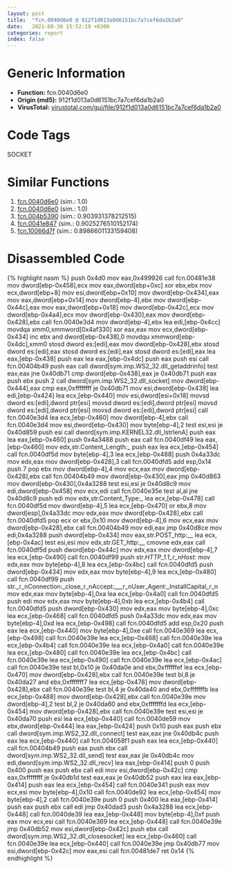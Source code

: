 ```yaml
---
layout: post
title:  "fcn.0040d6e0 @ 912f1d013a0d6151bc7a7cef6da1b2a0"
date:   2021-08-30 15:52:19 +0300
categories: report
index: false
---
```


# Generic Information
- **Function:** fcn.0040d6e0
- **Origin (md5):** 912f1d013a0d6151bc7a7cef6da1b2a0
- **VirusTotal:** [virustotal.com/gui/file/912f1d013a0d6151bc7a7cef6da1b2a0][virustotal_ref]

# Code Tags
<span class="tag" id="SOCKET">SOCKET</span>


# Similar Functions

1. [fcn.0040d6e0][similar_1_ref] (sim.: 1.0)
2. [fcn.0040d6e0][similar_2_ref] (sim.: 1.0)
3. [fcn.004b5390][similar_3_ref] (sim.: 0.903931378212515)
4. [fcn.0041e847][similar_4_ref] (sim.: 0.9025276510152174)
5. [fcn.10066d7f][similar_5_ref] (sim.: 0.8986601133159408)


# Disassembled Code

{% highlight nasm %}
push 0x4d0
mov eax,0x499926
call fcn.00481e38
mov dword[ebp-0x458],ecx
mov eax,dword[ebp+0xc]
xor ebx,ebx
mov ecx,dword[ebp+8]
mov esi,dword[ebp+0x10]
mov dword[ebp-0x434],eax
mov eax,dword[ebp+0x14]
mov dword[ebp-4],ebx
mov dword[ebp-0x44c],eax
mov eax,dword[ebp+0x18]
mov dword[ebp-0x42c],ecx
mov dword[ebp-0x4a4],ecx
mov dword[ebp-0x430],eax
mov dword[ebp-0x428],ebx
call fcn.0040e3d4
mov dword[ebp-4],ebx
lea edi,[ebp-0x4cc]
movdqa xmm0,xmmword[0x4af330]
xor eax,eax
mov ecx,dword[ebp-0x434]
inc ebx
and dword[ebp-0x438],0
movdqu xmmword[ebp-0x4dc],xmm0
stosd dword es:[edi],eax
mov dword[ebp-0x428],ebx
stosd dword es:[edi],eax
stosd dword es:[edi],eax
stosd dword es:[edi],eax
lea eax,[ebp-0x438]
push eax
lea eax,[ebp-0x4dc]
push eax
push esi
call fcn.00404b49
push eax
call dword[sym.imp.WS2_32.dll_getaddrinfo]
test eax,eax
jne 0x40db71
cmp dword[ebp-0x438],eax
je 0x40db71
push eax
push ebx
push 2
call dword[sym.imp.WS2_32.dll_socket]
mov dword[ebp-0x444],eax
cmp eax,0xffffffff
je 0x40db71
mov esi,dword[ebp-0x438]
lea edi,[ebp-0x424]
lea ecx,[ebp-0x440]
mov esi,dword[esi+0x18]
movsd dword es:[edi],dword ptr[esi]
movsd dword es:[edi],dword ptr[esi]
movsd dword es:[edi],dword ptr[esi]
movsd dword es:[edi],dword ptr[esi]
call fcn.0040e3d4
lea ecx,[ebp-0x460]
mov dword[ebp-4],ebx
call fcn.0040e3d4
mov esi,dword[ebp-0x430]
mov byte[ebp-4],2
test esi,esi
je 0x40d859
push esi
call dword[sym.imp.KERNEL32.dll_lstrlenA]
push eax
lea eax,[ebp-0x460]
push 0x4a3488
push eax
call fcn.0040df49
lea eax,[ebp-0x460]
mov edx,str.Content_Length:_
push eax
lea ecx,[ebp-0x454]
call fcn.0040df5d
mov byte[ebp-4],3
lea ecx,[ebp-0x488]
push 0x4a33dc
mov edx,eax
mov dword[ebp-0x428],3
call fcn.0040dfd5
add esp,0x14
push 7
pop ebx
mov dword[ebp-4],4
mov ecx,eax
mov dword[ebp-0x428],ebx
call fcn.00404b49
mov dword[ebp-0x430],eax
jmp 0x40d863
mov dword[ebp-0x430],0x4a3288
test esi,esi
je 0x40d8c9
mov edi,dword[ebp-0x458]
mov ecx,edi
call fcn.0040e35e
test al,al
jne 0x40d8c9
push edi
mov edx,str.Content_Type:_
lea ecx,[ebp-0x478]
call fcn.0040df5d
mov dword[ebp-4],5
lea ecx,[ebp-0x470]
or ebx,8
mov dword[esp],0x4a33dc
mov edx,eax
mov dword[ebp-0x428],ebx
call fcn.0040dfd5
pop ecx
or ebx,0x10
mov dword[ebp-4],6
mov ecx,eax
mov dword[ebp-0x428],ebx
call fcn.00404b49
mov edi,eax
jmp 0x40d8ce
mov edi,0x4a3288
push dword[ebp-0x434]
mov eax,str.POST_http:__
lea ecx,[ebp-0x4ac]
test esi,esi
mov edx,str.GET_http:__
cmovne edx,eax
call fcn.0040df5d
push dword[ebp-0x44c]
mov edx,eax
mov dword[ebp-4],7
lea ecx,[ebp-0x490]
call fcn.0040df99
push str._HTTP_1.1_r_nHost:_
mov edx,eax
mov byte[ebp-4],8
lea ecx,[ebp-0x4bc]
call fcn.0040dfd5
push dword[ebp-0x434]
mov edx,eax
mov byte[ebp-4],9
lea ecx,[ebp-0x480]
call fcn.0040df99
push str._r_nConnection:_close_r_nAccept:___r_nUser_Agent:_InstallCapital_r_n
mov edx,eax
mov byte[ebp-4],0xa
lea ecx,[ebp-0x4a0]
call fcn.0040dfd5
push edi
mov edx,eax
mov byte[ebp-4],0xb
lea ecx,[ebp-0x4b4]
call fcn.0040dfd5
push dword[ebp-0x430]
mov edx,eax
mov byte[ebp-4],0xc
lea ecx,[ebp-0x468]
call fcn.0040dfd5
push 0x4a33dc
mov edx,eax
mov byte[ebp-4],0xd
lea ecx,[ebp-0x498]
call fcn.0040dfd5
add esp,0x20
push eax
lea ecx,[ebp-0x440]
mov byte[ebp-4],0xe
call fcn.0040e369
lea ecx,[ebp-0x498]
call fcn.0040e39e
lea ecx,[ebp-0x468]
call fcn.0040e39e
lea ecx,[ebp-0x4b4]
call fcn.0040e39e
lea ecx,[ebp-0x4a0]
call fcn.0040e39e
lea ecx,[ebp-0x480]
call fcn.0040e39e
lea ecx,[ebp-0x4bc]
call fcn.0040e39e
lea ecx,[ebp-0x490]
call fcn.0040e39e
lea ecx,[ebp-0x4ac]
call fcn.0040e39e
test bl,0x10
je 0x40da0e
and ebx,0xffffffef
lea ecx,[ebp-0x470]
mov dword[ebp-0x428],ebx
call fcn.0040e39e
test bl,8
je 0x40da27
and ebx,0xfffffff7
lea ecx,[ebp-0x478]
mov dword[ebp-0x428],ebx
call fcn.0040e39e
test bl,4
je 0x40da40
and ebx,0xfffffffb
lea ecx,[ebp-0x488]
mov dword[ebp-0x428],ebx
call fcn.0040e39e
mov dword[ebp-4],2
test bl,2
je 0x40da60
and ebx,0xfffffffd
lea ecx,[ebp-0x454]
mov dword[ebp-0x428],ebx
call fcn.0040e39e
test esi,esi
je 0x40da70
push esi
lea ecx,[ebp-0x440]
call fcn.0040de59
mov ebx,dword[ebp-0x444]
lea eax,[ebp-0x424]
push 0x10
push eax
push ebx
call dword[sym.imp.WS2_32.dll_connect]
test eax,eax
jne 0x40db4c
push eax
lea ecx,[ebp-0x440]
call fcn.004058f1
push eax
lea ecx,[ebp-0x440]
call fcn.00404b49
push eax
push ebx
call dword[sym.imp.WS2_32.dll_send]
test eax,eax
jle 0x40db4c
mov edi,dword[sym.imp.WS2_32.dll_recv]
lea eax,[ebp-0x414]
push 0
push 0x400
push eax
push ebx
call edi
mov esi,dword[ebp-0x42c]
cmp eax,0xffffffff
je 0x40db1d
test eax,eax
je 0x40db52
push eax
lea eax,[ebp-0x414]
push eax
lea ecx,[ebp-0x454]
call fcn.0040e341
push eax
mov ecx,esi
mov byte[ebp-4],0x10
call fcn.0040de92
lea ecx,[ebp-0x454]
mov byte[ebp-4],2
call fcn.0040e39e
push 0
push 0x400
lea eax,[ebp-0x414]
push eax
push ebx
call edi
jmp 0x40dad3
push 0x4a3288
lea ecx,[ebp-0x448]
call fcn.0040de39
lea eax,[ebp-0x448]
mov byte[ebp-4],0xf
push eax
mov ecx,esi
call fcn.0040e369
lea ecx,[ebp-0x448]
call fcn.0040e39e
jmp 0x40db52
mov esi,dword[ebp-0x42c]
push ebx
call dword[sym.imp.WS2_32.dll_closesocket]
lea ecx,[ebp-0x460]
call fcn.0040e39e
lea ecx,[ebp-0x440]
call fcn.0040e39e
jmp 0x40db77
mov esi,dword[ebp-0x42c]
mov eax,esi
call fcn.00481de7
ret 0x14
{% endhighlight %}


[similar_1_ref]: /report/fcn.0040d6e0@fb9b7d22bc1c143ac66b0575cbdd088d
[similar_2_ref]: /report/fcn.0040d6e0@152885a790b99953ce23874f0947b7bd
[similar_3_ref]: /report/fcn.004b5390@9c2b894b84f59672d8be2e984066f76f
[similar_4_ref]: /report/fcn.0041e847@418e0921f3a9bd4f5bc0dcc59623b5a1
[similar_5_ref]: /report/fcn.10066d7f@e5d49e0823e602f2ee948ac39d32c1eb
[virustotal_ref]: https://www.virustotal.com/gui/file/912f1d013a0d6151bc7a7cef6da1b2a0